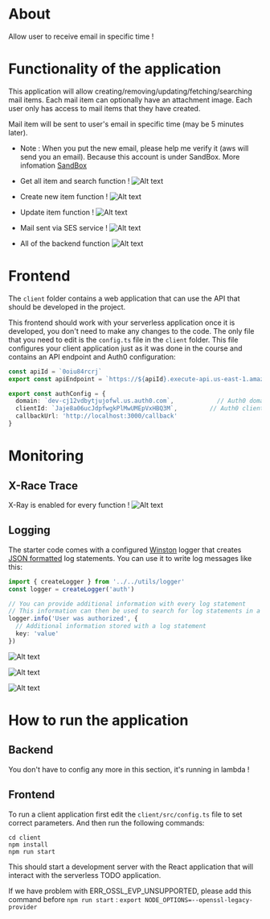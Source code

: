 # About

Allow user to receive email in specific time !

# Functionality of the application

This application will allow creating/removing/updating/fetching/searching mail items. Each mail item can optionally have an attachment image. 
Each user only has access to mail items that they have created.

Mail item will be sent to user's email in specific time (may be 5 minutes later).

* Note : When you put the new email, please help me verify it (aws will send you an email). Because this account is under SandBox. More infomation <a href='https://docs.aws.amazon.com/ses/latest/dg/request-production-access.html'>SandBox</a>

* Get all item and search function !
![Alt text](images/all-search-function.png?raw=true "Get All and Search")

* Create new item function !
![Alt text](images/create.png?raw=true "Create")

* Update item function !
![Alt text](images/update.png?raw=true "Update")

* Mail sent via SES service !
![Alt text](images/send-mail.png?raw=true "Send")

* All of the backend function 
![Alt text](images/lb-function.png?raw=true "Send")

# Frontend

The `client` folder contains a web application that can use the API that should be developed in the project.

This frontend should work with your serverless application once it is developed, you don't need to make any changes to the code. The only file that you need to edit is the `config.ts` file in the `client` folder. This file configures your client application just as it was done in the course and contains an API endpoint and Auth0 configuration:

```ts
const apiId = `0oiu84rcrj`
export const apiEndpoint = `https://${apiId}.execute-api.us-east-1.amazonaws.com/dev`

export const authConfig = {
  domain: `dev-cj12vdbytjujofwl.us.auth0.com`,            // Auth0 domain
  clientId: `Jaje8a06ucJdpfwgkPlMwUMEpVxHBQ3M`,         // Auth0 client id
  callbackUrl: 'http://localhost:3000/callback'
}
```


# Monitoring 

## X-Race Trace
X-Ray is enabled for every function !
![Alt text](images/x-ray.png?raw=true "X-Ray Service Map")

## Logging

The starter code comes with a configured [Winston](https://github.com/winstonjs/winston) logger that creates [JSON formatted](https://stackify.com/what-is-structured-logging-and-why-developers-need-it/) log statements. You can use it to write log messages like this:

```ts
import { createLogger } from '../../utils/logger'
const logger = createLogger('auth')

// You can provide additional information with every log statement
// This information can then be used to search for log statements in a log storage system
logger.info('User was authorized', {
  // Additional information stored with a log statement
  key: 'value'
})
```


![Alt text](images/log-group.png?raw=true "Log Group")


![Alt text](images/log-stream.png?raw=true "Log Streaming")


![Alt text](images/logging.png?raw=true "Log For 1 Function")

# How to run the application

## Backend

You don't have to config any more in this section, it's running in lambda !

## Frontend

To run a client application first edit the `client/src/config.ts` file to set correct parameters. And then run the following commands:

```
cd client
npm install
npm run start
```

This should start a development server with the React application that will interact with the serverless TODO application.

If we have problem with ERR_OSSL_EVP_UNSUPPORTED, please add this command before `npm run start` : `export NODE_OPTIONS=--openssl-legacy-provider`

